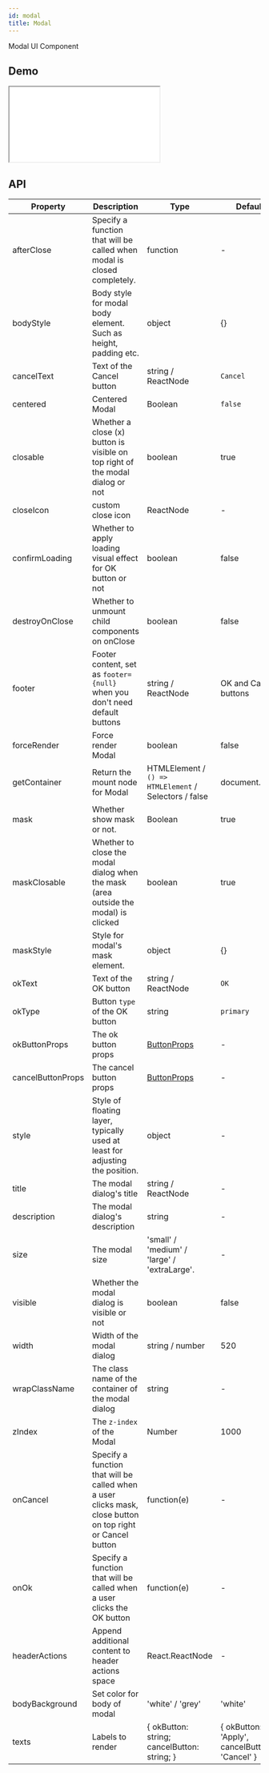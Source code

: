```yaml
---
id: modal
title: Modal
---
```


Modal UI Component

## Demo

<iframe src="/storybook-static/iframe.html?id=components-modal--default"></iframe>

## API

| Property          | Description                                                                                                | Type                                                  | Default                                       | Version |
| ----------------- | ---------------------------------------------------------------------------------------------------------- | ----------------------------------------------------- | --------------------------------------------- | ------- |
| afterClose        | Specify a function that will be called when modal is closed completely.                                    | function                                              | -                                             |
| bodyStyle         | Body style for modal body element. Such as height, padding etc.                                            | object                                                | {}                                            |
| cancelText        | Text of the Cancel button                                                                                  | string / ReactNode                                    | `Cancel`                                      |
| centered          | Centered Modal                                                                                             | Boolean                                               | `false`                                       |
| closable          | Whether a close (x) button is visible on top right of the modal dialog or not                              | boolean                                               | true                                          |
| closeIcon         | custom close icon                                                                                          | ReactNode                                             | -                                             |
| confirmLoading    | Whether to apply loading visual effect for OK button or not                                                | boolean                                               | false                                         |
| destroyOnClose    | Whether to unmount child components on onClose                                                             | boolean                                               | false                                         |
| footer            | Footer content, set as `footer={null}` when you don't need default buttons                                 | string / ReactNode                                    | OK and Cancel buttons                         |
| forceRender       | Force render Modal                                                                                         | boolean                                               | false                                         |
| getContainer      | Return the mount node for Modal                                                                            | HTMLElement / `() => HTMLElement` / Selectors / false | document.body                                 |
| mask              | Whether show mask or not.                                                                                  | Boolean                                               | true                                          |
| maskClosable      | Whether to close the modal dialog when the mask (area outside the modal) is clicked                        | boolean                                               | true                                          |
| maskStyle         | Style for modal's mask element.                                                                            | object                                                | {}                                            |
| okText            | Text of the OK button                                                                                      | string / ReactNode                                    | `OK`                                          |
| okType            | Button `type` of the OK button                                                                             | string                                                | `primary`                                     |
| okButtonProps     | The ok button props                                                                                        | [ButtonProps](/components/button)                     | -                                             |
| cancelButtonProps | The cancel button props                                                                                    | [ButtonProps](/components/button)                     | -                                             |
| style             | Style of floating layer, typically used at least for adjusting the position.                               | object                                                | -                                             |
| title             | The modal dialog's title                                                                                   | string / ReactNode                                    | -                                             |
| description       | The modal dialog's description                                                                             | string                                                | -                                             |
| size              | The modal size                                                                                             | 'small' / 'medium' / 'large' / 'extraLarge'.          | -                                             |
| visible           | Whether the modal dialog is visible or not                                                                 | boolean                                               | false                                         |
| width             | Width of the modal dialog                                                                                  | string / number                                       | 520                                           |
| wrapClassName     | The class name of the container of the modal dialog                                                        | string                                                | -                                             |
| zIndex            | The `z-index` of the Modal                                                                                 | Number                                                | 1000                                          |
| onCancel          | Specify a function that will be called when a user clicks mask, close button on top right or Cancel button | function(e)                                           | -                                             |
| onOk              | Specify a function that will be called when a user clicks the OK button                                    | function(e)                                           | -                                             |
| headerActions     | Append additional content to header actions space                                                          | React.ReactNode                                       | -                                             |
| bodyBackground    | Set color for body of modal                                                                                | 'white' / 'grey'                                      | 'white'                                       |
| texts             | Labels to render                                                                                           | { okButton: string; cancelButton: string; }           | { okButton: 'Apply', cancelButton: 'Cancel' } |

